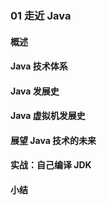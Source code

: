 ### 01 走近 Java
>
#### 概述
>
#### Java 技术体系
>
#### Java 发展史
>
#### Java 虚拟机发展史
>
#### 展望 Java 技术的未来
>
#### 实战：自己编译 JDK
>
#### 小结